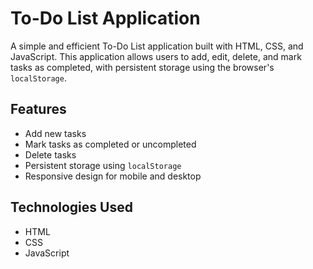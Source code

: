 # To-Do List Application

A simple and efficient To-Do List application built with HTML, CSS, and JavaScript. This application allows users to add, edit, delete, and mark tasks as completed, with persistent storage using the browser's `localStorage`.

## Features

- Add new tasks
- Mark tasks as completed or uncompleted
- Delete tasks
- Persistent storage using `localStorage`
- Responsive design for mobile and desktop

## Technologies Used

- HTML
- CSS
- JavaScript

